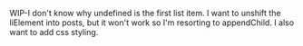 WIP-I don't know why undefined is the first list item. I want to unshift the liElement into posts, but it won't work so I'm resorting to appendChild. I also want to add css styling.

